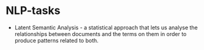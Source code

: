 # NLP-tasks


- Latent Semantic Analysis - a statistical approach that lets us analyse the relationships between documents and the terms on them in order to produce patterns related to both. 
